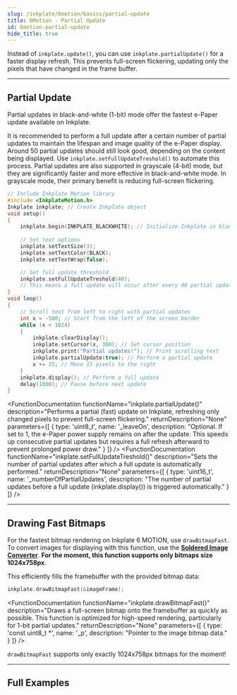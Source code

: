 ```yaml
---
slug: /inkplate/6motion/basics/partial-update
title: 6Motion - Partial Update
id: 6motion-partial-update
hide_title: true
---
```


<SectionTitle title="Partial Updates" backgroundImage="img/partial_update.jpg" />

Instead of `inkplate.update()`, you can use `inkplate.partialUpdate()` for a faster display refresh. This prevents full-screen flickering, updating only the pixels that have changed in the frame buffer.

---

## Partial Update

Partial updates in black-and-white (1-bit) mode offer the fastest e-Paper update available on Inkplate.

<WarningBox>It is recommended to perform a full update after a certain number of partial updates to maintain the lifespan and image quality of the e-Paper display. Around 50 partial updates should still look good, depending on the content being displayed. Use `inkplate.setFullUpdateTreshold()` to automate this process.</WarningBox>
<InfoBox>Partial updates are also supported in grayscale (4-bit) mode, but they are significantly faster and more effective in black-and-white mode. In grayscale mode, their primary benefit is reducing full-screen flickering.</InfoBox>

```cpp
// Include Inkplate Motion library
#include <InkplateMotion.h>
Inkplate inkplate; // Create Inkplate object
void setup()
{
    inkplate.begin(INKPLATE_BLACKWHITE); // Initialize Inkplate in black and white mode
    
    // Set text options
    inkplate.setTextSize(3);
    inkplate.setTextColor(BLACK);
    inkplate.setTextWrap(false);

    // Set full update threshold
    inkplate.setFullUpdateTreshold(40);
    // This means a full update will occur after every 40 partial updates
}
void loop()
{
    // Scroll text from left to right with partial updates
    int x = -500; // Start from the left of the screen border
    while (x < 1024)
    {
        inkplate.clearDisplay();
        inkplate.setCursor(x, 300); // Set cursor position
        inkplate.print("Partial updates!"); // Print scrolling text
        inkplate.partialUpdate(true); // Perform a partial update
        x += 15; // Move 15 pixels to the right
    }
    inkplate.display(); // Perform a full update
    delay(1000); // Pause before next update
}
```
<FunctionDocumentation
  functionName="inkplate.partialUpdate()"
  description="Performs a partial (fast) update on Inkplate, refreshing only changed pixels to prevent full-screen flickering."
  returnDescription="None"
  parameters={[ 
    { type: 'uint8_t', name: '_leaveOn', description: "Optional. If set to 1, the e-Paper power supply remains on after the update. This speeds up consecutive partial updates but requires a full refresh afterward to prevent prolonged power draw." }
  ]}
/>
<FunctionDocumentation
  functionName="inkplate.setFullUpdateTreshold()"
  description="Sets the number of partial updates after which a full update is automatically performed."
  returnDescription="None"
  parameters={[ 
    { type: 'uint16_t', name: '_numberOfPartialUpdates', description: "The number of partial updates before a full update (inkplate.display()) is triggered automatically." }
  ]}
/>

---

## Drawing Fast Bitmaps

For the fastest bitmap rendering on Inkplate 6 MOTION, use `drawBitmapFast`. To convert images for displaying with this function, use the [**Soldered Image Converter**](/inkplate/6motion/basics/image-converter/). **For the moment, this function supports only bitmaps size 1024x758px**.

This efficiently fills the framebuffer with the provided bitmap data:

```cpp
inkplate.drawBitmapFast(&imageFrame);
```
<FunctionDocumentation
  functionName="inkplate.drawBitmapFast()"
  description="Draws a full-screen bitmap onto the framebuffer as quickly as possible. This function is optimized for high-speed rendering, particularly for 1-bit partial updates."
  returnDescription="None"
  parameters={[ 
    { type: 'const uint8_t *', name: '_p', description: "Pointer to the image bitmap data." }
  ]}
/>

<WarningBox>`drawBitmapFast` supports only exactly 1024x758px bitmaps for the moment!</WarningBox>

---

## Full Examples

<QuickLink 
  title="Inkplate_6_Motion_Partial_Update.ino" 
  description="Example demonstrating the use of partialUpdate for fast display refreshes on Inkplate 6 MOTION."
  url="https://github.com/SolderedElectronics/Inkplate_Motion_Arduino_Library/blob/main/examples/Inkplate6Motion/Basic/Inkplate_6_Motion_Partial_Update/Inkplate_6_Motion_Partial_Update.ino" 
/>
<QuickLink 
  title="Inkplate_6_Motion_Fast_Animation.ino" 
  description="Example demonstrating drawBitmapFast for rendering animations on Inkplate 6 MOTION. Review the included files in the sketch for more details."
  url="https://github.com/SolderedElectronics/Inkplate_Motion_Arduino_Library/blob/main/examples/Inkplate6Motion/Basic/Inkplate_6_Motion_Fast_Animation/Inkplate_6_Motion_Fast_Animation.ino" 
/>
<QuickLink 
  title="Soldered Image Converter" 
  description="Convert images to bitmaps for display on Inkplate 6 MOTION using the Soldered Image Converter."
  url="/inkplate/6motion/basics/image-converter" 
/>
